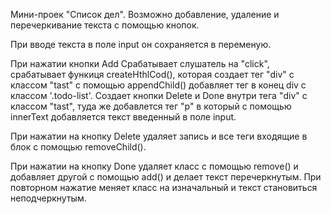 Мини-проек "Список дел". Возможно добавление, удаление и перечеркивание текста с помощью кнопок.

При вводе текста в поле input он сохраняется в переменую.

При нажатии кнопки Add Срабатывает слушатель на "click", срабатывает функиця createHthlCod(), которая создает тег "div" с классом "tast" с помощью appendChild() добавляет тег в конец div с классом '.todo-list'. Создает кнопки Delete и Done внутри тега "div" с классом "tast", туда же добавлется тег "p" в который с помощью innerText добавляется текст введенный в поле input.

При нажатии на кнопку Delete удаляет запись и все теги входящие в блок с помощью removeChild().

При нажатии на кнопку Done удаляет класс с помощью remove() и добавляет другой с помощью add() и делает текст перечеркнутым. При повторном нажатие меняет класс на изначальный и текст становиться неподчеркнутым.
